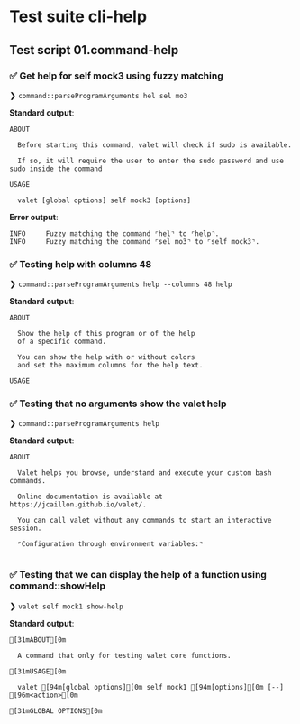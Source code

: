 # Test suite cli-help

## Test script 01.command-help

### ✅ Get help for self mock3 using fuzzy matching

❯ `command::parseProgramArguments hel sel mo3`

**Standard output**:

```text
ABOUT

  Before starting this command, valet will check if sudo is available.
  
  If so, it will require the user to enter the sudo password and use sudo inside the command

USAGE

  valet [global options] self mock3 [options]

```

**Error output**:

```text
INFO     Fuzzy matching the command ⌜hel⌝ to ⌜help⌝.
INFO     Fuzzy matching the command ⌜sel mo3⌝ to ⌜self mock3⌝.
```

### ✅ Testing help with columns 48

❯ `command::parseProgramArguments help --columns 48 help`

**Standard output**:

```text
ABOUT

  Show the help of this program or of the help 
  of a specific command.
  
  You can show the help with or without colors 
  and set the maximum columns for the help text.

USAGE

```

### ✅ Testing that no arguments show the valet help

❯ `command::parseProgramArguments help`

**Standard output**:

```text
ABOUT

  Valet helps you browse, understand and execute your custom bash commands.
  
  Online documentation is available at https://jcaillon.github.io/valet/.
  
  You can call valet without any commands to start an interactive session.
  
  ⌜Configuration through environment variables:⌝
  
```

### ✅ Testing that we can display the help of a function using command::showHelp

❯ `valet self mock1 show-help`

**Standard output**:

```text
[31mABOUT[0m

  A command that only for testing valet core functions.

[31mUSAGE[0m

  valet [94m[global options][0m self mock1 [94m[options][0m [--] [96m<action>[0m

[31mGLOBAL OPTIONS[0m

```

